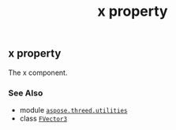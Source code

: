 ﻿---
title: x property
second_title: Aspose.3D for Python via .NET API References
description: 
type: docs
weight: 70
url: /aspose.threed.utilities/fvector3/x/
is_root: false
---

## x property


The x component.

### See Also
* module [`aspose.threed.utilities`](../../)
* class [`FVector3`](/3d/python-net/aspose.threed.utilities/fvector3)
